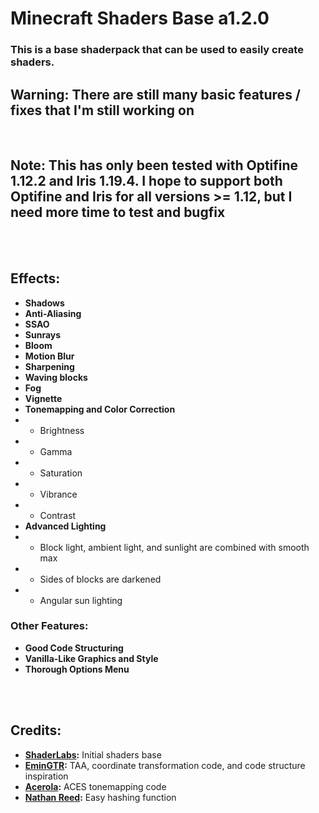 # Minecraft Shaders Base a1.2.0

### This is a base shaderpack that can be used to easily create shaders.

## Warning: There are still many basic features / fixes that I'm still working on

<br>

## Note: This has only been tested with Optifine 1.12.2 and Iris 1.19.4. I hope to support both Optifine and Iris for all versions >= 1.12, but I need more time to test and bugfix

<br>
<br>

## Effects:

- **Shadows**
- **Anti-Aliasing**
- **SSAO**
- **Sunrays**
- **Bloom**
- **Motion Blur**
- **Sharpening**
- **Waving blocks**
- **Fog**
- **Vignette**
- **Tonemapping and Color Correction**
- - Brightness
- - Gamma
- - Saturation
- - Vibrance
- - Contrast
- **Advanced Lighting**
- - Block light, ambient light, and sunlight are combined with smooth max
- - Sides of blocks are darkened
- - Angular sun lighting

### Other Features:
- **Good Code Structuring**
- **Vanilla-Like Graphics and Style**
- **Thorough Options Menu**

<br>
<br>

## Credits:

- **[ShaderLabs](https://wiki.shaderlabs.org/wiki/Getting_Started):** Initial shaders base
- **[EminGTR](https://modrinth.com/shader/complementary-reimagined):** TAA, coordinate transformation code, and code structure inspiration
- **[Acerola](https://github.com/GarrettGunnell/Minecraft-Shaders/blob/c1a6f5060dfd91ccac31e04fa529f2be4304a21a/shaders/final.fsh):** ACES tonemapping code
- **[Nathan Reed](https://www.reedbeta.com/blog/hash-functions-for-gpu-rendering/):** Easy hashing function
